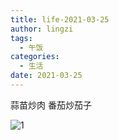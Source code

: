 ```yaml
---
title: life-2021-03-25
author: lingzi
tags:
  - 午饭
categories:
  - 生活
date: 2021-03-25
---
```


蒜苗炒肉 番茄炒茄子

![1](./1.jpg)
